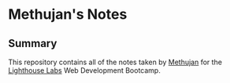 # Methujan's Notes

## Summary

This repository contains all of the notes taken by [Methujan](https://github.com/Methujan) for the [Lighthouse Labs](https://www.lighthouselabs.ca/) Web Development Bootcamp.


